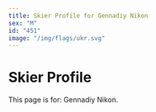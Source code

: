 ```yaml
---
title: Skier Profile for Gennadiy Nikon
sex: "M"
id: "451"
image: "/img/flags/ukr.svg" 
---
```


# Skier Profile

This page is for: Gennadiy Nikon.
    